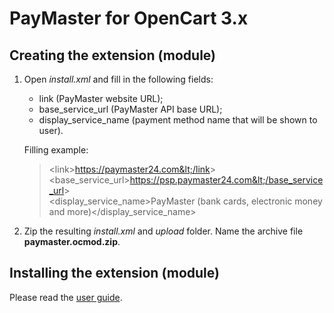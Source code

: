 # PayMaster for OpenCart 3.x

## Creating the extension (module)

1. Open *install.xml* and fill in the following fields:
    * link (PayMaster website URL);
    * base_service_url (PayMaster API base URL);
    * display_service_name (payment method name that will be shown to user).

    Filling example:

    > &lt;link&gt;https://paymaster24.com&lt;/link&gt;  
    > &lt;base_service_url&gt;https://psp.paymaster24.com&lt;/base_service_url&gt;  
    > &lt;display_service_name&gt;PayMaster (bank cards, electronic money and more)&lt;/display_service_name&gt;

2. Zip the resulting *install.xml* and *upload* folder. Name the archive file **paymaster.ocmod.zip**.

## Installing the extension (module)

Please read the [user guide](user-guide.pdf).
